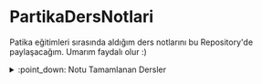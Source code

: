 ﻿# PartikaDersNotlari

Patika eğitimleri sırasında aldığım ders notlarını bu Repository'de paylaşacağım. Umarım faydalı olur :)

<details>

![giphy](https://user-images.githubusercontent.com/46108683/221547569-53eaaca4-06f6-4e63-ac80-c89f72d3ce54.gif)

<summary>:point_down: Notu Tamamlanan Dersler</summary>

- [Herkes İçin Temel Dersler](https://app.patika.dev/courses/herkes-icin-temel-dersler)

- [Visual Studio Code Kullanımı](https://app.patika.dev/courses/visual-studio-code-kullanimi)

- [GIT](https://app.patika.dev/courses/git)

- [HTML](https://app.patika.dev/courses/html)

- [CSS](https://app.patika.dev/courses/css)

- [Bootstrap](https://app.patika.dev/courses/bootstrap)

- [Veri Yapıları ve Algoritmalar](https://app.patika.dev/courses/veri-yapilari-ve-algoritmalar)

- [C# 101](https://app.patika.dev/courses/csharp-101)

- [Object Oriented Programming](https://app.patika.dev/courses/oop)

- [Microservices](https://app.patika.dev/courses/microservices)

- [Yazılım Mühendisliği 101](https://app.patika.dev/courses/yazilim-muhendisligi-101)

- [İleri Seviye GIT](https://app.patika.dev/courses/ileri-seviye-git)

- [Design Patterns](https://app.patika.dev/courses/design-patterns)

- [Yazılım Dünyasında Kariyer Basamakları](https://app.patika.dev/courses/yazilim-dunyasinda-kariyer-basamaklari)

- [Freelance ve Remote Çalışma, İş Süreçleri](https://app.patika.dev/courses/freelance-ve-remote-calisma-is-surecleri)

- [Yazılım, Internet, Kodlama ve Konseptleri](https://app.patika.dev/courses/yazilim-internet-kodlama-ve-konseptleri)

- [Soft Skill Eğitimleri](https://app.patika.dev/courses/soft-skill-egitimleri)

</details>
